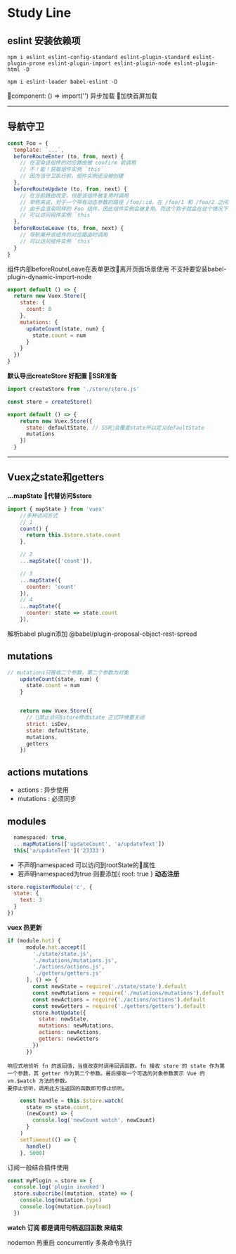 # Study Line

## eslint 安装依赖项

```
npm i eslint eslint-config-standard eslint-plugin-standard eslint-plugin-prose eslint-plugin-import eslint-plugin-node eslint-plugin-html -D
```

```
npm i eslint-loader babel-eslint -D
```


component: () => import('') 异步加载 加快首屏加载

---
## 导航守卫
```js
const Foo = {
  template: `...`,
  beforeRouteEnter (to, from, next) {
    // 在渲染该组件的对应路由被 confirm 前调用
    // 不！能！获取组件实例 `this`
    // 因为当守卫执行前，组件实例还没被创建
  },
  beforeRouteUpdate (to, from, next) {
    // 在当前路由改变，但是该组件被复用时调用
    // 举例来说，对于一个带有动态参数的路径 /foo/:id，在 /foo/1 和 /foo/2 之间跳转的时候，
    // 由于会渲染同样的 Foo 组件，因此组件实例会被复用。而这个钩子就会在这个情况下被调用。
    // 可以访问组件实例 `this`
  },
  beforeRouteLeave (to, from, next) {
    // 导航离开该组件的对应路由时调用
    // 可以访问组件实例 `this`
  }
}
```

组件内部beforeRouteLeave在表单更改离开页面场景使用
不支持要安装babel-plugin-dynamic-import-node

```js
export default () => {
  return new Vuex.Store({
    state: {
      count: 0
    },
    mutations: {
      updateCount(state, num) {
        state.count = num
      }
    }
  })
}
```

__默认导出createStore  好配置 SSR准备__

```js
import createStore from './store/store.js'

const store = createStore()

export default () => {
    return new Vuex.Store({
      state: defaultState, // SSR会覆盖state所以定义defaultState
      mutations
    })
  }
```
---
## Vuex之state和getters


__...mapState 代替访问$store__
```js
import { mapState } from 'vuex'
    //多种访问方式
    // 1
    count() {
      return this.$store.state.count
    },

    // 2
    ...mapState(['count']),

    // 3
    ...mapState({
      counter: 'count'
    }),
    // 4
    ...mapState({
      counter: state => state.count
    }),
```

解析babel plugin添加 @babel/plugin-proposal-object-rest-spread

## mutations

```js
// mutations只接收二个参数，第二个参数为对象
    updateCount(state, num) {
      state.count = num
    }


    return new Vuex.Store({
      // 禁止访问$store修改state 正式环境要关闭
      strict: isDev,
      state: defaultState,
      mutations,
      getters
    })
```

## actions mutations

  - actions : 异步使用
  - mutations :  必须同步

## modules
```js
  namespaced: true,
  ...mapMutations(['updateCount', 'a/updateText'])
  this['a/updateText']('23333')
```
 - 不声明namespaced 可以访问到rootState的属性
 - 若声明namespaced为true 则要添加{ root: true }
  **动态注册**
```js
store.registerModule('c', {
  state: {
    text: 3
  }
})
```
**vuex 热更新**

```js
if (module.hot) {
      module.hot.accept([
        './state/state.js',
        './mutations/mutations.js',
        './actions/actions.js',
        './getters/getters.js'
      ], () => {
        const newState = require('./state/state').default
        const newMutations = require('./mutations/mutations').default
        const newActions = require('./actions/actions').default
        const newGetters = require('./getters/getters').default
        store.hotUpdate({
          state: newState,
          mutations: newMutations,
          actions: newActions,
          getters: newGetters
        })
      })
```

    响应式地侦听 fn 的返回值，当值改变时调用回调函数。fn 接收 store 的 state 作为第一个参数，其 getter 作为第二个参数。最后接收一个可选的对象参数表示 Vue 的 vm.$watch 方法的参数。
    要停止侦听，调用此方法返回的函数即可停止侦听。

```js
    const handle = this.$store.watch(
      state => state.count,
      (newCount) => {
        console.log('newCount watch', newCount)
      }
    )
    setTimeout(() => {
      handle()
    }, 5000)
```

订阅一般结合插件使用
```js
const myPlugin = store => {
  console.log('plugin invoked')
  store.subscribe((mutation, state) => {
    console.log(mutation.type)
    console.log(mutation.payload)
  })
```
**watch 订阅 都是调用句柄返回函数 来结束**


nodemon 热重启
concurrently 多条命令执行
